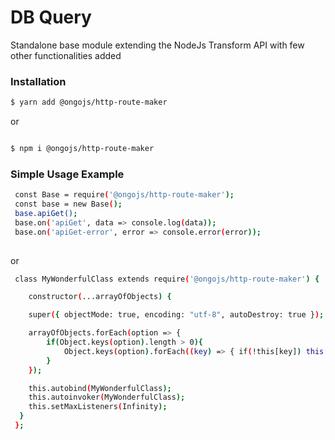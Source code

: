 # DB Query

 Standalone base module extending the NodeJs Transform API with few other functionalities added

### Installation

```bash
$ yarn add @ongojs/http-route-maker 

```
 or 

```bash

$ npm i @ongojs/http-route-maker

```

### Simple Usage Example

```bash
 const Base = require('@ongojs/http-route-maker');
 const base = new Base();
 base.apiGet();
 base.on('apiGet', data => console.log(data));
 base.on('apiGet-error', error => console.error(error));
 
```
or 
```bash
 class MyWonderfulClass extends require('@ongojs/http-route-maker') {

    constructor(...arrayOfObjects) {

    super({ objectMode: true, encoding: "utf-8", autoDestroy: true });

    arrayOfObjects.forEach(option => {
        if(Object.keys(option).length > 0){
            Object.keys(option).forEach((key) => { if(!this[key]) this[key] = option[key];})
        }
    });

    this.autobind(MyWonderfulClass);
    this.autoinvoker(MyWonderfulClass);
    this.setMaxListeners(Infinity);
  }
 };
 
```


